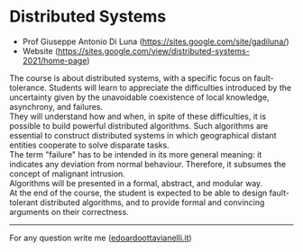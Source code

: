 # Distributed Systems

- Prof Giuseppe Antonio Di Luna (https://sites.google.com/site/gadiluna/)
- Website (https://sites.google.com/view/distributed-systems-2021/home-page)

The course is about distributed systems, with a specific focus on fault-tolerance. Students will learn to appreciate the difficulties introduced by the uncertainty given by the unavoidable coexistence of local knowledge, asynchrony, and failures.  
They will understand how and when, in spite of these difficulties, it is possible to build powerful distributed algorithms. Such algorithms are essential to construct distributed systems in which geographical distant entities cooperate to solve disparate tasks.  
The term "failure" has to be intended in its more general meaning: it indicates any deviation from normal behaviour. Therefore, it subsumes the concept of malignant intrusion.  
Algorithms will be presented in a formal, abstract, and modular way.  
At the end of the course, the student is expected to be able to design fault-tolerant distributed algorithms, and to provide formal and convincing arguments on their correctness.

---------

For any question write me ([edoardoottavianelli.it](https://www.edoardoottavianelli.it/))
